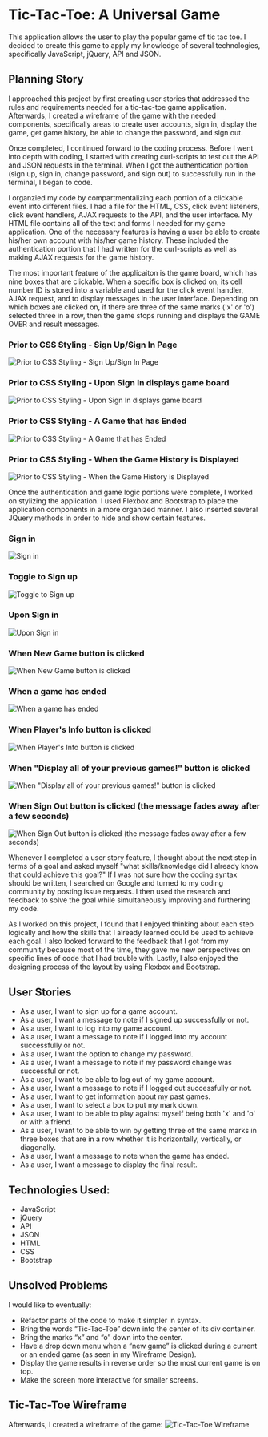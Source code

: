 # Tic-Tac-Toe: A Universal Game

This application allows the user to play the popular game of tic tac toe. I decided to create this game to apply my knowledge of several technologies, specifically JavaScript, jQuery, API and JSON.

## Planning Story

I approached this project by first creating user stories that addressed the rules and requirements needed for a tic-tac-toe game application. Afterwards, I created a wireframe of the game with the needed components, specifically areas to create user accounts, sign in, display the game, get game history, be able to change the password, and sign out.

Once completed, I continued forward to the coding process. Before I went into depth with coding, I started with creating curl-scripts to test out the API and JSON requests in the terminal. When I got the authentication portion (sign up, sign in, change password, and sign out) to successfully run in the terminal, I began to code.

I organzied my code by compartmentalizing each portion of a clickable event into different files. I had a file for the HTML, CSS, click event listeners, click event handlers, AJAX requests to the API, and the user interface. My HTML file contains all of the text and forms I needed for my game application. One of the necessary features is having a user be able to create his/her own account with his/her game history. These included the authentication portion that I had written for the curl-scripts as well as making AJAX requests for the game history.

The most important feature of the applicaiton is the game board, which has nine boxes that are clickable. When a specific box is clicked on, its cell number ID is stored into a variable and used for the click event handler, AJAX request, and to display messages in the user interface. Depending on which boxes are clicked on, if there are three of the same marks ('x' or 'o') selected three in a row, then the game stops running and displays the GAME OVER and result messages.

### Prior to CSS Styling - Sign Up/Sign In Page
![Prior to CSS Styling - Sign Up/Sign In Page](https://i.imgur.com/OWFu7lO.png)

### Prior to CSS Styling - Upon Sign In displays game board
![Prior to CSS Styling - Upon Sign In displays game board](https://i.imgur.com/aGfI81f.png)

### Prior to CSS Styling - A Game that has Ended
![Prior to CSS Styling - A Game that has Ended](https://i.imgur.com/mMGoHsg.png)

### Prior to CSS Styling - When the Game History is Displayed
![Prior to CSS Styling - When the Game History is Displayed](https://i.imgur.com/YN6PXJT.png)


Once the authentication and game logic portions were complete, I worked on stylizing the application. I used Flexbox and Bootstrap to place the application components in a more organized manner. I also inserted several JQuery methods in order to hide and show certain features.

### Sign in
![Sign in](https://i.imgur.com/XTSPMEH.png)

### Toggle to Sign up
![Toggle to Sign up](https://i.imgur.com/ELJColu.png)

### Upon Sign in
![Upon Sign in](https://i.imgur.com/joSVwes.png)

### When New Game button is clicked
![When New Game button is clicked](https://i.imgur.com/oIM4GXR.png)

### When a game has ended
![When a game has ended](https://i.imgur.com/UYaNZuQ.png)

### When Player's Info button is clicked
![When Player's Info button is clicked](https://i.imgur.com/ZuAy0CT.png)

### When "Display all of your previous games!" button is clicked
![When "Display all of your previous games!" button is clicked](https://i.imgur.com/m4lO9nl.png)

### When Sign Out button is clicked (the message fades away after a few seconds)
![When Sign Out button is clicked (the message fades away after a few seconds)](https://i.imgur.com/bFKasgJ.png)


Whenever I completed a user story feature, I thought about the next step in terms of a goal and asked myself "what skills/knowledge did I already know that could achieve this goal?" If I was not sure how the coding syntax should be written, I searched on Google and turned to my coding community by posting issue requests. I then used the research and feedback to solve the goal while simultaneously improving and furthering my code.

As I worked on this project, I found that I enjoyed thinking about each step logically and how the skills that I already learned could be used to achieve each goal. I also looked forward to the feedback that I got from my community because most of the time, they gave me new perspectives on specific lines of code that I had trouble with. Lastly, I also enjoyed the designing process of the layout by using Flexbox and Bootstrap.

## User Stories
- As a user, I want to sign up for a game account.
- As a user, I want a message to note if I signed up successfully or not.
- As a user, I want to log into my game account.
- As a user, I want a message to note if I logged into my account successfully or not.
- As a user, I want the option to change my password.
- As a user, I want a message to note if my password change was successful or not.
- As a user, I want to be able to log out of my game account.
- As a user, I want a message to note if I logged out successfully or not.
- As a user, I want to get information about my past games.
- As a user, I want to select a box to put my mark down.
- As a user, I want to be able to play against myself being both 'x' and 'o' or with a friend.
- As a user, I want to be able to win by getting three of the same marks in three boxes that are in a row whether it is horizontally, vertically, or diagonally.
- As a user, I want a message to note when the game has ended.
- As a user, I want a message to display the final result.

## Technologies Used:
- JavaScript
- jQuery
- API
- JSON
- HTML
- CSS
- Bootstrap

## Unsolved Problems
I would like to eventually:
- Refactor parts of the code to make it simpler in syntax.
- Bring the words “Tic-Tac-Toe” down into the center of its div container.
- Bring the marks “x” and “o” down into the center.
- Have a drop down menu when a “new game” is clicked during a current or an ended game (as seen in my Wireframe Design).
- Display the game results in reverse order so the most current game is on top.
- Make the screen more interactive for smaller screens.

## Tic-Tac-Toe Wireframe
Afterwards, I created a wireframe of the game:
![Tic-Tac-Toe Wireframe](https://i.imgur.com/dfkFLjo.png)
